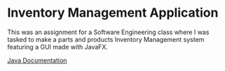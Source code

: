 # Inventory Management Application 
This was an assignment for a Software Engineering class where I was tasked to make a parts and products Inventory Management system featuring a GUI made with JavaFX.

[Java Documentation](https://xavierloeraflores.github.io/Scheduling-Manager-GUI/)
